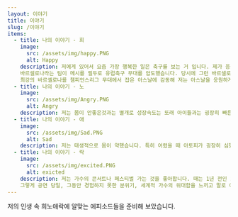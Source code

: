 ```yaml
---
layout: 이야기
title: 이야기
slug: /이야기
items:
  - title: 나의 이야기 - 희
    image:
      src: /assets/img/happy.PNG
      alt: Happy
    description: 저에게 있어서 요즘 가장 행복한 일은 축구를 보는 거 입니다. 제가 응원하는 팀은 아스날이라는 팀입니다. 제가 이 팀을 응원하게 된 이유는 2010년 당시
    바르셀로나라는 팀이 메시를 필두로 유럽축구 무대를 압도했습니다. 당시에 그런 바르셀로나를 상대로 이긴 팀이 몇 안됐습니다. 그 몇 안되는 팀 중 하나가 아스날이였고
    최강의 바르셀로나를 챔피언스리그 무대에서 잡은 아스날에 감동해 저는 아스날을 응원하게 되었습니다. 그러나 불과 2시즌 전까지 아스날은 그때의 아스날의 모습을 보여주지 못했습니다. 하지만 최근 아스날은 리그 최상위권을 맴돌며 좋은 모습을 보여주고 최근 20경기 동안 맨시티 상대로 승리를 못챙기는 치욕적인 모습을 보여주다 처음으로 홈에서 승리를 가져갔습니다. 그리고 그 승리를 가져간 날 제 인생에서 가장 즐거웠습니다.
  - title: 나의 이야기 - 노
    image:
      src: /assets/img/Angry.PNG
      alt: Angry
    description: 저는 몸이 안좋은것과는 별개로 성장속도는 또래 아이들과는 굉장히 빠른 편입니다. 그래서 남들 20대 때 자라는 사랑니가 저는 15살 때 자랐습니다. 당시 교정을 하고 있었는데 교정 담당 의사 선생님은 발치를 권하셨고 결국 같은 치과에 발치를 담당하는 의사분에 사랑니 발치를 받게 되었습니다. 발치를 받기 전 사랑니 발치에 대해 찾아본 저는 이 과정이 일반 치아의 발치 과정과는 매우 다른 것을 깨닫고 심각하게 긴장했습니다. 하지만 발치 담당 선생님이 나이를 지극히 드신 매우 베테랑의 냄새를 풍기시는 선생님이였기에 걱정은 되지 않았습니다. 그렇게 발치가 시작되고 마치를 첫번째로 했습니다. 마치가 완료되고 본격적인 발치가 시작되었습니다. 그렇게 몇 분이 시간이 지난 후 마치가 풀린다는 것을 느끼고 발을 들어 신호를 보냈습니다. 그러자 의사 선생님은 "거의 다 마무리 되었으니 참으세요"라고 했습니다. 저는 참을 수 없는 고통에 두 다리와 팔을 계속 올렸음에도 불구하고 의사 선생님은 아랑곳 않고 수술을 마무리 했습니다. 눈물을 흘리면서 로비로 나왔고 아무 생각이 안날 정도로 고통이 엄청났습니다. 얼마나 아팠는지 말하자면 강남역에서 발치를 했고 집인 안양까지 가는 택시에서 40분동안 통곡을 할 정도로 아팠고 의사에 대한 분노 밖에 머리속에 떠오르지 않았습니다.
  - title: 나의 이야기 - 애
    image:
      src: /assets/img/Sad.PNG
      alt: Sad
    description: 저는 태생적으로 몸이 약했습니다. 특히 어렸을 때 아토피가 굉장히 심했습니다. 한번 씻으면 피로 인해 물이 빨개질 정도로 아토피 정도는 심했습니다. 그런 아토피에 가장 중요한 것은 보습입니다. 그래서 항상 저의 어머니는 로션을 발라주시고 가습기를 강하게 틀어주셨습니다. 그렇게 나이가 한 살씩 먹고 때는 제가 4학년이 되던 해에 일이 터집니다. 갑자기 어느날부터 마른기침이 멈추지 않고 나왔습니다. 그래서 병원을 가보니 충격적이게도 천식이라고 병명을 내렸습니다. 하지만 그렇게 약을 처방받고 먹어도 기침은 나아지지 않았습니다. 그러한 이유로 여러 종합병원을 다니고 입원도 해보았습니다. 하지만 뚜렷한 근거를 찾지 못하고 결국에는 틱장애로 판단받았습니다. 특히 어느 병원 의사들은 제가 꾀병을 부리기 위해 일부러 기침하는 줄 알고 계속 "멈춰"라고 강요한 것이 아직도 너무나도 힘든 기억입니다. 그렇게 몇개월이 지나고 기침은 결국 멈추었습니다. 그렇게 또 몇 년이 지난 후, 신문에 가습기 살균제라는 주제로 기사가 올라왔습니다. 물론 저와는 다른 이야기인줄 알았습니다. 하지만 증상,기간 그리고 실제로 살균제를 쓴 사실이 저와는 더이상 연관이 없지 않다는 것을 알려주었습니다.맞습니다, 저는 가습기 살균제 피해자였습니다.   
  - title: 나의 이야기 - 락
    image:
      src: /assets/img/excited.PNG
      alt: exicted
    description: 저는 가수의 콘서트나 페스티벌 가는 것을 좋아합니다. 때는 1년 전인 2023년 브루노 마스라는 음악계의 거물의 내한 콘서트가 확정되고 티켓팅하는 날 저는 대학교 수업도 빠지고 PC방에서 온정신을 한데 모아 클릭에 집중했습니다. 그럼에도 불구하고 클릭하자 제 앞에 3만명의 대기자가 티켓팅을 대기하고 있었습니다. 그렇게 티켓팅에 실패하고 절망에 빠진 저에게 얼마 후, 구원의 손이 등장했습니다. 친형이 티켓팅에 성공하고 저에게 동행을 권유했습니다. 저는 당연히 오케이를 외쳤습니다.
    그렇게 공연 당일, 그동안 경험하지 못한 분위기, 세계적 가수의 위대함을 느끼고 말로 이룰 수 없는 즐거움을 콘서트 내내 느꼈습니다.
---
```


저의 인생 속 희노애락에 알맞는 에피소드들을 준비해 보았습니다.
<br />
<br />
